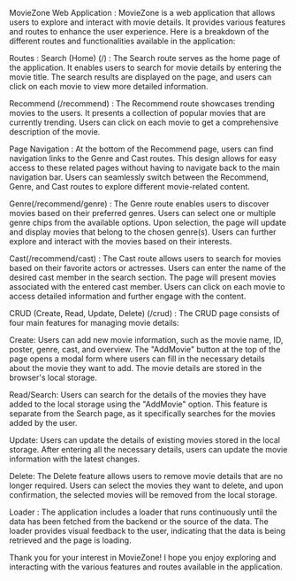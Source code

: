 MovieZone Web Application : 
MovieZone is a web application that allows users to explore and interact with movie details. It provides various features and routes to enhance the user experience. Here is a breakdown of the different routes and functionalities available in the application:

Routes : 
Search (Home) (/) : 
The Search route serves as the home page of the application. It enables users to search for movie details by entering the movie title. The search results are displayed on the page, and users can click on each movie to view more detailed information.

Recommend (/recommend) : 
The Recommend route showcases trending movies to the users. It presents a collection of popular movies that are currently trending. Users can click on each movie to get a comprehensive description of the movie.

Page Navigation : 
At the bottom of the Recommend page, users can find navigation links to the Genre and Cast routes. This design allows for easy access to these related pages without having to navigate back to the main navigation bar. Users can seamlessly switch between the Recommend, Genre, and Cast routes to explore different movie-related content.

Genre(/recommend/genre) : 
The Genre route enables users to discover movies based on their preferred genres. Users can select one or multiple genre chips from the available options. Upon selection, the page will update and display movies that belong to the chosen genre(s). Users can further explore and interact with the movies based on their interests.

Cast(/recommend/cast) : 
The Cast route allows users to search for movies based on their favorite actors or actresses. Users can enter the name of the desired cast member in the search section. The page will present movies associated with the entered cast member. Users can click on each movie to access detailed information and further engage with the content.

CRUD (Create, Read, Update, Delete) (/crud) : 
The CRUD page consists of four main features for managing movie details:

Create: Users can add new movie information, such as the movie name, ID, poster, genre, cast, and overview. The "AddMovie" button at the top of the page opens a modal form where users can fill in the necessary details about the movie they want to add. The movie details are stored in the browser's local storage.

Read/Search: Users can search for the details of the movies they have added to the local storage using the "AddMovie" option. This feature is separate from the Search page, as it specifically searches for the movies added by the user.

Update: Users can update the details of existing movies stored in the local storage. After entering all the necessary details, users can update the movie information with the latest changes.

Delete: The Delete feature allows users to remove movie details that are no longer required. Users can select the movies they want to delete, and upon confirmation, the selected movies will be removed from the local storage.

Loader : 
The application includes a loader that runs continuously until the data has been fetched from the backend or the source of the data. The loader provides visual feedback to the user, indicating that the data is being retrieved and the page is loading.

Thank you for your interest in MovieZone! I hope you enjoy exploring and interacting with the various features and routes available in the application.
